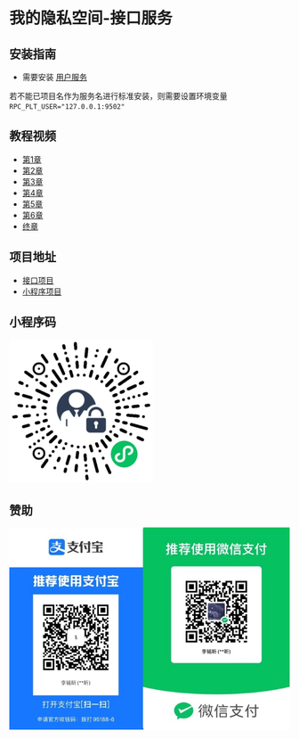 # 我的隐私空间-接口服务

## 安装指南

- 需要安装 [用户服务](https://github.com/Gemini-D/plt-user)

若不能已项目名作为服务名进行标准安装，则需要设置环境变量 `RPC_PLT_USER="127.0.0.1:9502"`

## 教程视频

- [第1章](https://www.bilibili.com/video/BV1YN4y1W7ak/)
- [第2章](https://www.bilibili.com/video/BV1GK41147xS/)
- [第3章](https://www.bilibili.com/video/BV1d94y1u74Y/)
- [第4章](https://www.bilibili.com/video/BV1kT4y1p7GJ/)
- [第5章](https://www.bilibili.com/video/BV1Vw411V7vc/)
- [第6章](https://www.bilibili.com/video/BV1Hb4y1F7XT/)
- [终章](https://www.bilibili.com/video/BV1Ci4y167FZ/)

## 项目地址

- [接口项目](https://github.com/Gemini-D/ss-api)
- [小程序项目](https://github.com/Gemini-D/ss-mp)

## 小程序码

![](./storage/resources/qrcode.jpg)

## 赞助

![](./storage/resources/pay.jpg)
